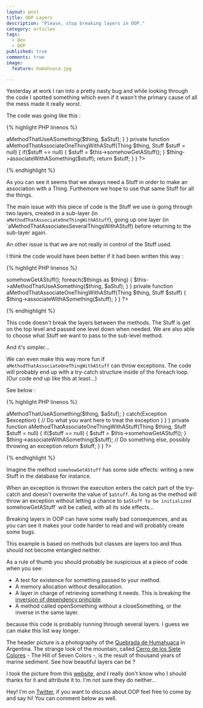 ```yaml
---
layout: post
title: OOP Layers
description: "Please, stop breaking layers in OOP."
category: articles
tags:
  - Dev
  - OOP
published: true
comments: true
image:
  feature: humahuaca.jpg

---
```



Yesterday at work I ran into a pretty nasty bug and while looking through the code I spotted something which even if it wasn't the primary cause of all the mess made it really worst.

The code was going like this :


{% highlight PHP linenos %}
<?php
class AClassThatDoesSomethingWithThingsAndStuff {

    public function aMethodThatAssociatesSeveralThingsWithAStuff(array $things)
    {
        $aStuff = null;

        foreach($things as $thing)
        {
            $aStuff = $this->aMethodThatUseASomething($thing, $aStuf);
        }
    }

    private function aMethodThatAssociateOneThingWithAStuff(Thing $thing, Stuff $stuff = null)
    {
        if($stuff == null) {
            $stuff = $this->somehowGetAStuff();
        }

        $thing->associateWithASomething($stuff);

        return $stuff;
    }
}
?>
{% endhighlight %}

As you can see it seems that we always need a Stuff in order to make an association with a Thing. Furthemore we hope to use that same Stuff for all the things.

The main issue with this piece of code is the Stuff we use is going through two layers, created in a sub-layer (in `aMethodThatAssociateOneThingWithAStuff`), going up one layer (in `aMethodThatAssociatesSeveralThingsWithAStuff) before returning to the sub-layer again.

An other issue is that we are not really in control of the Stuff used.

I think the code would have been better if it had been written this way :

{% highlight PHP linenos %}
<?php

class AClassThatDoesSomethingWithThingsAndStuff {

    public function aMethodThatAssociatesSeveralThingsWithAStuff(array $things)
    {
        $stuff = $this->somehowGetAStuff();

        foreach($things as $thing)
        {
            $this->aMethodThatUseASomething($thing, $aStuf);
        }
    }

    private function aMethodThatAssociateOneThingWithAStuff(Thing $thing, Stuff $stuff)
    {
        $thing->associateWithASomething($stuff);

    }
}
?>
{% endhighlight %}

This code doesn't break the layers between the methods. The Stuff is get on the top level and passed one level down when needed. We are also able to choose what Stuff we want to pass to the sub-level method.

And it's simpler...


We can even make this way more fun if `aMethodThatAssociateOneThingWithAStuff` can throw exceptions.
The code will probably end up with a try-catch structure inside of the foreach loop. (Our code end up like this at least...)

See below :


{% highlight PHP linenos %}
<?php
class AClassThatDoesSomethingWithThingsAndStuff {

    public function aMethodThatAssociatesSeveralThingsWithAStuff(array $things)
    {
        $aStuff = null;

        foreach($things as $thing)
        {
            try {
               $aStuff = $this->aMethodThatUseASomething($thing, $aStuf);
            }
            catch(Exception $exception) {
                // Do what you want here to treat the exception
            }
        }
    }

    private function aMethodThatAssociateOneThingWithAStuff(Thing $thing, Stuff $stuff = null)
    {
        if($stuff == null) {
            $stuff = $this->somehowGetAStuff();
        }

        $thing->associateWithASomething($stuff);

        // Do something else, possibly throwing an exception

        return $stuff;
    }
}

?>
{% endhighlight %}

Imagine the method `somehowGetAStuff` has some side effects: writing a new Stuff in the database for instance.

When an exception is thrown the execution enters the catch part of the try-catch and doesn't overwrite the value of `$aStuff`.
As long as the method will throw an exception without letting a chance to `$aStuff to be initialized `somehowGetAStuff` will be called, with all its side effects...

Breaking layers in OOP can have some really bad consequences, and as you can see it makes your code harder to read and will probably create some bugs.

This example is based on methods but classes are layers too and thus should not become entangled neither.

As a rule of thumb you should probably be suspicious at a piece of code when you see:

* A test for existence for something passed to your method.
* A memory allocation without desallocation.
* A layer in charge of retrieving something it needs. This is breaking the [inversion of dependency principle](https://en.wikipedia.org/wiki/Dependency_inversion_principle).
* A method called openSomething without a closeSomething, or the inverse in the same layer.

because this code is probably running through several layers.
I guess we can make this list way longer.

The header picture is a photography of the [Quebrada de Humahuaca](https://en.wikipedia.org/wiki/Quebrada_de_Humahuaca) in Argentina. The strange look of the mountain, called [Cerro de los Siete Colores](https://en.wikipedia.org/wiki/Cerro_de_los_Siete_Colores) - The Hill of Seven Colors -, is the result of thousand years of marine sediment. See how beautiful layers can be ?

I took the picture from this [website](http://www.toolito.com/montagnes-hornocal-colline-aux-7-couleurs-purmamarca/), and I really don't know who I should thanks for it and attribute it to. I'm not sure they do neither...

Hey! I'm on [Twitter](https://twitter.com/selrahcd), if you want to discuss about OOP feel free to come by and say hi! You can comment below as well.


